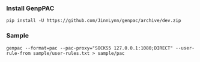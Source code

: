 ### Install GenpPAC

`pip install -U https://github.com/JinnLynn/genpac/archive/dev.zip`

### Sample

`genpac --format=pac --pac-proxy="SOCKS5 127.0.0.1:1080;DIRECT" --user-rule-from sample/user-rules.txt > sample/pac`
